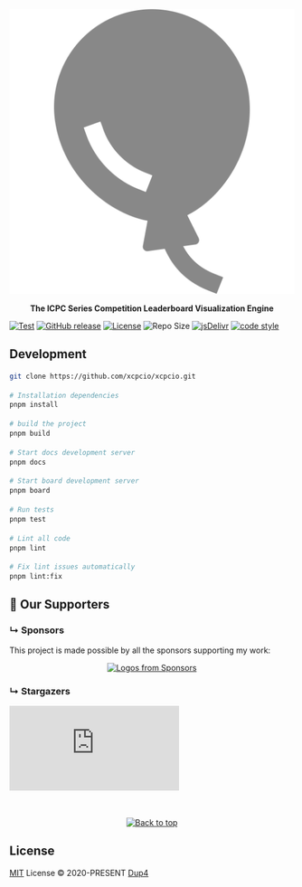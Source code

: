 <!-- markdownlint-disable MD041 -->

<p align='center'>
  <img src='./docs/public/logo.svg' alt='XCPCIO - The ICPC Series Competition Leaderboard Visualization Engine' width='600'/>
</p>

<p align='center'>
<b>The ICPC Series Competition Leaderboard Visualization Engine</b><br>
</p>

[![Test](https://github.com/xcpcio/xcpcio/actions/workflows/test.yml/badge.svg)](https://github.com/xcpcio/xcpcio/actions/workflows/test.yml)
[![GitHub release][gh-release-badge]][gh-release]
[![License][license-image-mit]][license-link-mit]
![Repo Size](https://img.shields.io/github/repo-size/xcpcio/xcpcio.svg)
[![jsDelivr](https://data.jsdelivr.com/v1/package/npm/@xcpcio/board-app/badge)](https://www.jsdelivr.com/package/npm/@xcpcio/board-app)
[![code style](https://antfu.me/badge-code-style.svg)](https://github.com/antfu/eslint-config)

## Development

```bash
git clone https://github.com/xcpcio/xcpcio.git

# Installation dependencies
pnpm install

# build the project
pnpm build

# Start docs development server
pnpm docs

# Start board development server
pnpm board

# Run tests
pnpm test

# Lint all code
pnpm lint

# Fix lint issues automatically
pnpm lint:fix
```

## :clap: Our Supporters

### &#8627; Sponsors

This project is made possible by all the sponsors supporting my work:

<p align="center">
  <a href="https://github.com/sponsors/Dup4">
    <img src='https://sponsor.dup4.com' alt="Logos from Sponsors" />
  </a>
</p>

### &#8627; Stargazers

[![Stargazers repo roster for @xcpcio/xcpcio](https://bytecrank.com/nastyox/reporoster/php/stargazersSVG.php?user=xcpcio&repo=xcpcio)](https://github.com/xcpcio/xcpcio/stargazers)

<br/>

<p align="center">
  <a href="https://github.com/xcpcio/xcpcio#">
    <img
      src="https://cdn.jsdelivr.net/gh/dup4/static/back-to-top-button.png"
      alt="Back to top"
      height="29"
    />
  </a>
</p>

## License

[MIT](./LICENSE) License &copy; 2020-PRESENT [Dup4](https://github.com/Dup4)

[gh-release-badge]: https://img.shields.io/github/release/xcpcio/xcpcio.svg
[gh-release]: https://GitHub.com/xcpcio/xcpcio/releases/
[license-image-mit]: https://img.shields.io/badge/license-MIT-blue.svg?labelColor=333333
[license-link-mit]: https://mit-license.org/

